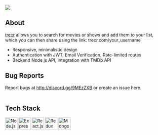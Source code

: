 ![](https://s3.us-west-2.amazonaws.com/secure.notion-static.com/8f5a3a92-316c-41e7-9705-e294f04474a2/Group_5.png?X-Amz-Algorithm=AWS4-HMAC-SHA256&X-Amz-Credential=AKIAT73L2G45O3KS52Y5%2F20210103%2Fus-west-2%2Fs3%2Faws4_request&X-Amz-Date=20210103T084146Z&X-Amz-Expires=86400&X-Amz-Signature=a0b40a4e2e3533250916779fdaed3ae7e8b9daaa08e110ff21065d22a2b9a196&X-Amz-SignedHeaders=host&response-content-disposition=filename%20%3D%22Group_5.png%22)

## **About**

[trecr](https://www.trecr.com/) allows you to search for movies or shows and add them to your list, which you can then share using the link: trecr.</span>com/your_username

- Responsive, minimalistic design
- Authentication with JWT, Email Verification, Rate-limited routes
- Backend Node.js API, integration with TMDb API

## **Bug Reports**

Report bugs at http://discord.gg/9MEzZXB or create an issue here.
<br/><br/>

## **Tech Stack**

[<img align="left" alt="Node.js" width="40px" src="https://s3.us-west-2.amazonaws.com/secure.notion-static.com/b251d01c-1141-428d-ac42-255f6b52a5e1/Group_35.png?X-Amz-Algorithm=AWS4-HMAC-SHA256&X-Amz-Credential=AKIAT73L2G45O3KS52Y5%2F20210103%2Fus-west-2%2Fs3%2Faws4_request&X-Amz-Date=20210103T070724Z&X-Amz-Expires=86400&X-Amz-Signature=e4fe8f75a84a1d45b2c95e2ee92e5df698c97b08fe80d167bd1fd6fd584fa3d5&X-Amz-SignedHeaders=host&response-content-disposition=filename%20%3D%22Group_35.png%22" />](https://github.com/nodejs/node)
[<img align="left" alt="Express.js" width="40px" src="https://s3.us-west-2.amazonaws.com/secure.notion-static.com/dddc2b60-2608-4a06-a1bc-baf3d9e1486f/Group_34.png?X-Amz-Algorithm=AWS4-HMAC-SHA256&X-Amz-Credential=AKIAT73L2G45O3KS52Y5%2F20210103%2Fus-west-2%2Fs3%2Faws4_request&X-Amz-Date=20210103T070718Z&X-Amz-Expires=86400&X-Amz-Signature=44d8664f1e0b81c4aacabd21c5387a606ae0b80ab3f873bce38623db41c86e4c&X-Amz-SignedHeaders=host&response-content-disposition=filename%20%3D%22Group_34.png%22" />](https://github.com/expressjs/express)
[<img align="left" alt="React.js" width="40px" src="https://s3.us-west-2.amazonaws.com/secure.notion-static.com/1b8e298d-4f6d-45f9-af05-5d75383cc3c0/Group_33.png?X-Amz-Algorithm=AWS4-HMAC-SHA256&X-Amz-Credential=AKIAT73L2G45O3KS52Y5%2F20210103%2Fus-west-2%2Fs3%2Faws4_request&X-Amz-Date=20210103T070721Z&X-Amz-Expires=86400&X-Amz-Signature=ef8eb3056662f19277409b3a8498f459a7f236a09e4e18feb2e9026c7a661960&X-Amz-SignedHeaders=host&response-content-disposition=filename%20%3D%22Group_33.png%22" />](https://github.com/facebook/react)
[<img align="left" alt="Redux" width="40px" src="https://s3.us-west-2.amazonaws.com/secure.notion-static.com/ed5db46a-bcae-4147-9282-87b9d83a0c12/Group_32.png?X-Amz-Algorithm=AWS4-HMAC-SHA256&X-Amz-Credential=AKIAT73L2G45O3KS52Y5%2F20210103%2Fus-west-2%2Fs3%2Faws4_request&X-Amz-Date=20210103T070728Z&X-Amz-Expires=86400&X-Amz-Signature=dbb721c7096c36dfe345e4cdbc88e15711ded389806d8fa9d80d4995da3c5914&X-Amz-SignedHeaders=host&response-content-disposition=filename%20%3D%22Group_32.png%22" />](https://github.com/reduxjs/redux)
[<img align="left" alt="MongoDB" width="40px" src="https://s3.us-west-2.amazonaws.com/secure.notion-static.com/be123d80-1711-4a4d-922b-0fcf7d6d49ef/Group_31.png?X-Amz-Algorithm=AWS4-HMAC-SHA256&X-Amz-Credential=AKIAT73L2G45O3KS52Y5%2F20210103%2Fus-west-2%2Fs3%2Faws4_request&X-Amz-Date=20210103T070714Z&X-Amz-Expires=86400&X-Amz-Signature=d344f2d6cae45011bd429e17968a54d0c44af1de4cf9c8ea0c99c892dee78eb8&X-Amz-SignedHeaders=host&response-content-disposition=filename%20%3D%22Group_31.png%22" />](https://www.mongodb.com)
